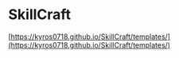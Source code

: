 # SkillCraft
[https://kyros0718.github.io/SkillCraft/templates/](https://kyros0718.github.io/SkillCraft/templates/)
